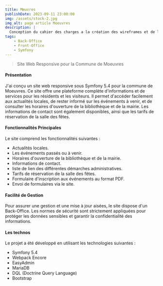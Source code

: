 ```yaml
---
title: Mœuvres
publishDate: 2023-09-11 23:00:00
img: /assets/stock-2.jpg
img_alt: page article Moeuvres
description: |
  Conception du cahier des charges a la création des wireframes et de la base de données jusqu'au développement de l'application.
tags:
    - Back-Office
    - Front-Office
    - Symfony
---
```


> Site Web Responsive pour la Commune de Moeuvres

#### Présentation

J'ai conçu un site web responsive sous Symfony 5.4 pour la commune de Moeuvres. Ce site offre une plateforme complète d'informations et de services pour les résidents et les visiteurs. Il permet d'accéder facilement aux actualités locales, de rester informé sur les événements à venir, et de consulter les horaires d'ouverture de la bibliothèque et de la mairie. Les informations de contact sont également disponibles, ainsi que les tarifs de réservation de la salle des fêtes.

#### Fonctionnalités Principales

Le site comprend les fonctionnalités suivantes :

- Actualités locales.
- Les événements passés ou à venir.
- Horaires d'ouverture de la bibliothèque et de la mairie.
- Informations de contact.
- liste de lien des différentes démarches administratives.
- Tarifs de réservation de la salle des fêtes.
- Formulaire d'inscription aux événements au format PDF.
- Envoi de formulaires via le site.

#### Facilité de Gestion

Pour assurer une gestion et une mise à jour aisées, le site dispose d'un Back-Office. Les normes de sécurité sont strictement appliquées pour protéger les données sensibles et garantir la confidentialité des informations.

#### Les technos

Le projet a été développé en utilisant les technologies suivantes :

- Symfony 5.4
- Webpack Encore
- EasyAdmin
- MariaDB
- DQL (Doctrine Query Language)
- Bootstrap
